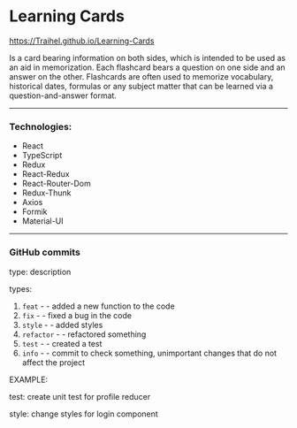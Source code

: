# Learning Cards

https://Traihel.github.io/Learning-Cards

Is a card bearing information on both sides, which is intended to be used as an aid in memorization. Each flashcard
bears a question on one side and an answer on the other. Flashcards are often used to memorize vocabulary, historical
dates, formulas or any subject matter that can be learned via a question-and-answer format.

---

### Technologies:

- React
- TypeScript
- Redux
- React-Redux
- React-Router-Dom
- Redux-Thunk
- Axios
- Formik
- Material-UI

---

### GitHub commits

type: description

types:

1. `feat` - - added a new function to the code
2. `fix` - - fixed a bug in the code
3. `style` - - added styles
4. `refactor` - - refactored something
5. `test` - - created a test
6. `info` - - commit to check something, unimportant changes that do not affect the project

EXAMPLE:

test: create unit test for profile reducer

style: change styles for login component
